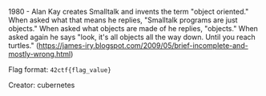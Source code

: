 1980 - Alan Kay creates Smalltalk and invents the term "object oriented." When asked what that means he replies, "Smalltalk programs are just objects." When asked what objects are made of he replies, "objects." When asked again he says "look, it's all objects all the way down. Until you reach turtles."
(https://james-iry.blogspot.com/2009/05/brief-incomplete-and-mostly-wrong.html)

Flag format: `42ctf{flag_value}` <br />

Creator: cubernetes